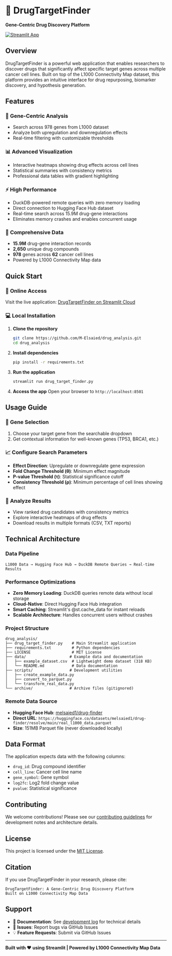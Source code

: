 # 🧬 DrugTargetFinder

**Gene-Centric Drug Discovery Platform**

[![Streamlit App](https://static.streamlit.io/badges/streamlit_badge_black_white.svg)](https://drug-target-finder.streamlit.app)

## Overview

DrugTargetFinder is a powerful web application that enables researchers to discover drugs that significantly affect specific target genes across multiple cancer cell lines. Built on top of the L1000 Connectivity Map dataset, this platform provides an intuitive interface for drug repurposing, biomarker discovery, and hypothesis generation.

## Features

### 🎯 **Gene-Centric Analysis**
- Search across 978 genes from L1000 dataset
- Analyze both upregulation and downregulation effects
- Real-time filtering with customizable thresholds

### 📊 **Advanced Visualization**
- Interactive heatmaps showing drug effects across cell lines
- Statistical summaries with consistency metrics
- Professional data tables with gradient highlighting

### ⚡ **High Performance**
- DuckDB-powered remote queries with zero memory loading
- Direct connection to Hugging Face Hub dataset
- Real-time search across 15.9M drug-gene interactions
- Eliminates memory crashes and enables concurrent usage

### 🔬 **Comprehensive Data**
- **15.9M** drug-gene interaction records
- **2,650** unique drug compounds
- **978** genes across **62** cancer cell lines
- Powered by L1000 Connectivity Map data

## Quick Start

### 🚀 **Online Access**
Visit the live application: [DrugTargetFinder on Streamlit Cloud](https://drug-target-finder.streamlit.app)

### 💻 **Local Installation**

1. **Clone the repository**
   ```bash
   git clone https://github.com/M-Elsaied/drug_analysis.git
   cd drug_analysis
   ```

2. **Install dependencies**
   ```bash
   pip install -r requirements.txt
   ```

3. **Run the application**
   ```bash
   streamlit run drug_target_finder.py
   ```

4. **Access the app**
   Open your browser to `http://localhost:8501`

## Usage Guide

### 🧬 **Gene Selection**
1. Choose your target gene from the searchable dropdown
2. Get contextual information for well-known genes (TP53, BRCA1, etc.)

### 📈 **Configure Search Parameters**
- **Effect Direction**: Upregulate or downregulate gene expression
- **Fold Change Threshold (θ)**: Minimum effect magnitude
- **P-value Threshold (τ)**: Statistical significance cutoff  
- **Consistency Threshold (ρ)**: Minimum percentage of cell lines showing effect

### 🎯 **Analyze Results**
- View ranked drug candidates with consistency metrics
- Explore interactive heatmaps of drug effects
- Download results in multiple formats (CSV, TXT reports)

## Technical Architecture

### **Data Pipeline**
```
L1000 Data → Hugging Face Hub → DuckDB Remote Queries → Real-time Results
```

### **Performance Optimizations**
- **Zero Memory Loading**: DuckDB queries remote data without local storage
- **Cloud-Native**: Direct Hugging Face Hub integration
- **Smart Caching**: Streamlit's @st.cache_data for instant reloads
- **Scalable Architecture**: Handles concurrent users without crashes

### **Project Structure**
```
drug_analysis/
├── drug_target_finder.py    # Main Streamlit application
├── requirements.txt         # Python dependencies  
├── LICENSE                  # MIT License
├── data/                   # Example data and documentation
│   ├── example_dataset.csv  # Lightweight demo dataset (318 KB)
│   └── README.md            # Data documentation
├── scripts/                # Development utilities
│   ├── create_example_data.py
│   ├── convert_to_parquet.py
│   └── transform_real_data.py
└── archive/                # Archive files (gitignored)
```

### **Remote Data Source**
- **Hugging Face Hub**: [melsaied1/drug-finder](https://huggingface.co/datasets/melsaied1/drug-finder)
- **Direct URL**: `https://huggingface.co/datasets/melsaied1/drug-finder/resolve/main/real_l1000_data.parquet`
- **Size**: 151MB Parquet file (never downloaded locally)

## Data Format

The application expects data with the following columns:
- `drug_id`: Drug compound identifier
- `cell_line`: Cancer cell line name  
- `gene_symbol`: Gene symbol
- `log2fc`: Log2 fold change value
- `pvalue`: Statistical significance

## Contributing

We welcome contributions! Please see our [contributing guidelines](.claude.md) for development notes and architecture details.

## License

This project is licensed under the [MIT License](LICENSE).

## Citation

If you use DrugTargetFinder in your research, please cite:

```
DrugTargetFinder: A Gene-Centric Drug Discovery Platform
Built on L1000 Connectivity Map Data
```

## Support

- 📖 **Documentation**: See [development log](.claude.md) for technical details
- 🐛 **Issues**: Report bugs via GitHub Issues
- 💡 **Feature Requests**: Submit via GitHub Issues

---

**Built with ❤️ using Streamlit | Powered by L1000 Connectivity Map Data**